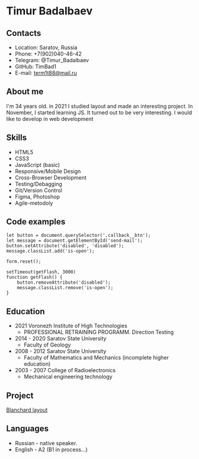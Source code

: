 # Timur Badalbaev

## Contacts
* Location: Saratov, Russia
* Phone: +7(902)040-46-42
* Telegram: @Timur_Badalbaev
* GitHub: TimBad1
* E-mail: term1t88@mail.ru

## About me
I'm 34 years old. in 2021 I studied layout and made an interesting project. In November, I started learning JS. It turned out to be very interesting. I would like to develop in web development

## Skills
* HTML5
* CSS3
* JavaScript (basic)
* Responsive/Mobile Design
* Cross-Browser Development
* Testing/Debagging
* Git/Version Control
* Figma, Photoshop
* Agile-metodoly

## Code examples
```
let button = document.querySelector('.callback__btn');
let message = document.getElementById('send-mail');
button.setAttribute('disabled', 'disabled');
message.classList.add('is-open');

form.reset();

setTimeout(getFlash, 3000)
function getFlash() {
    button.removeAttribute('disabled');
    message.classList.remove('is-open');
}
```

## Education
* 2021 Voronezh Institute of High Technologies
    + PROFESSIONAL RETRAINING PROGRAMM. Direction Testing
* 2014 - 2020 Saratov State University
    + Faculty of Geology
* 2008 - 2012 Saratov State University
    + Faculty of Mathematics and Mechanics (incomplete higher education)
* 2003 - 2007 College of Radioelectronics
    + Mechanical engineering technology

## Project
[Blanchard layout](https://github.com/TimBad1/Blanchard)


## Languages
* Russian - native speaker.
* English - A2 (B1 in process…)
